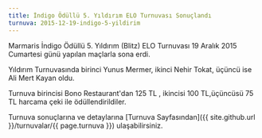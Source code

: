 ```yaml
---
title: İndigo Ödüllü 5. Yıldırım ELO Turnuvası Sonuçlandı
turnuva: 2015-12-19-indigo-5-yildirim
---
```


Marmaris İndigo Ödüllü 5. Yıldırım (Blitz) ELO Turnuvası 19 Aralık 2015 Cumartesi günü yapılan maçlarla sona erdi.

Yıldırım Turnuvasında birinci Yunus Mermer, ikinci Nehir Tokat, üçüncü ise Ali Mert Kayan oldu.

Turnuva birincisi Bono Restaurant'dan 125 TL , ikincisi 100 TL,üçüncüsü 75 TL harcama çeki ile ödüllendirildiler.  

Turnuva sonuçlarına ve detaylarına [Turnuva Sayfasından]({{ site.github.url }}/turnuvalar/{{ page.turnuva }}) ulaşabilirsiniz.
